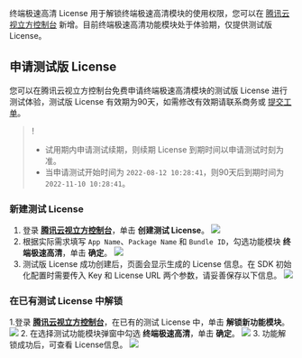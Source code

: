 终端极速高清  License 用于解锁终端极速高清模块的使用权限，您可以在 [腾讯云视立方控制台](https://console.cloud.tencent.com/vcube) 新增。目前终端极速高清功能模块处于体验期，仅提供测试版 License。

## 申请测试版  License
您可以在腾讯云视立方控制台免费申请终端极速高清模块的测试版 License 进行测试体验，测试版 License 有效期为90天，如需修改有效期请联系商务或 [提交工单](https://console.cloud.tencent.com/workorder/category)。

> !
> - 试用期内申请测试续期，则续期 License 到期时间以申请测试时刻为准。
> - 当申请测试开始时间为 `2022-08-12 10:28:41`，则90天后到期时间为 `2022-11-10 10:28:41`。


### 新建测试 License
1. 登录 **[腾讯云视立方控制台](https://console.cloud.tencent.com/vcube)**，单击 **创建测试 License**。
![](https://main.qcloudimg.com/raw/a623b59b4989ef4d713fc5a2e13927c1.png)
2. 根据实际需求填写 `App Name`、`Package Name` 和 `Bundle ID`，勾选功能模块 **终端极速高清**，单击 **确定**。
![](https://qcloudimg.tencent-cloud.cn/raw/bcf6ba5a112d981978e462e14ee8eb1c.png)
3. 测试版  License 成功创建后，页面会显示生成的  License 信息。在 SDK 初始化配置时需要传入 Key 和  License URL 两个参数，请妥善保存以下信息。
![](https://qcloudimg.tencent-cloud.cn/raw/e73d2e023ae2d11b56120ff6b8980fa0.png)

### 在已有测试 License 中解锁
1.登录 **[腾讯云视立方控制台](https://console.cloud.tencent.com/vcube)**，在已有的测试 License 中，单击 **解锁新功能模块**。
![](https://qcloudimg.tencent-cloud.cn/raw/bb20b9368f1d76a1d86d1f1ec8ba18e5.png)
2. 在选择测试功能模块弹窗中勾选 **终端极速高清**，单击 **确定**。
![](https://qcloudimg.tencent-cloud.cn/raw/1b87c2a25a473dd0c84f2c34bd44b9b4.png)
3. 功能解锁成功后，可查看 License信息。
![](https://qcloudimg.tencent-cloud.cn/raw/9b0a7c9c875935a02f2e2f7da21dc326.png)


